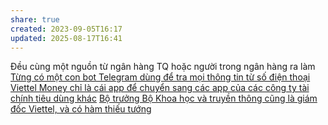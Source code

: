 ```yaml
---
share: true
created: 2023-09-05T16:17
updated: 2025-08-17T16:41
---
```

Đều cùng một nguồn từ ngân hàng TQ hoặc người trong ngân hàng ra làm
[Từng có một con bot Telegram dùng để tra mọi thông tin từ số điện thoại](../../../../Kh%C3%A1c/Mua%20b%C3%A1n%20th%C3%B4ng%20tin%20c%C3%A1%20nh%C3%A2n/T%E1%BB%ABng%20c%C3%B3%20m%E1%BB%99t%20con%20bot%20Telegram%20d%C3%B9ng%20%C4%91%E1%BB%83%20tra%20m%E1%BB%8Di%20th%C3%B4ng%20tin%20t%E1%BB%AB%20s%E1%BB%91%20%C4%91i%E1%BB%87n%20tho%E1%BA%A1i.md)
[Viettel Money chỉ là cái app để chuyển sang các app của các công ty tài chính tiêu dùng khác](./Viettel%20Money%20ch%E1%BB%89%20l%C3%A0%20c%C3%A1i%20app%20%C4%91%E1%BB%83%20chuy%E1%BB%83n%20sang%20c%C3%A1c%20app%20c%E1%BB%A7a%20c%C3%A1c%20c%C3%B4ng%20ty%20t%C3%A0i%20ch%C3%ADnh%20ti%C3%AAu%20d%C3%B9ng%20kh%C3%A1c.md)
[Bộ trưởng Bộ Khoa học và truyền thông cũng là giám đốc Viettel, và có hàm thiếu tướng](../../../../Vi%E1%BB%85n%20th%C3%B4ng/Viettel/B%E1%BB%99%20tr%C6%B0%E1%BB%9Fng%20B%E1%BB%99%20Khoa%20h%E1%BB%8Dc%20v%C3%A0%20truy%E1%BB%81n%20th%C3%B4ng%20c%C5%A9ng%20l%C3%A0%20gi%C3%A1m%20%C4%91%E1%BB%91c%20Viettel,%20v%C3%A0%20c%C3%B3%20h%C3%A0m%20thi%E1%BA%BFu%20t%C6%B0%E1%BB%9Bng.md)